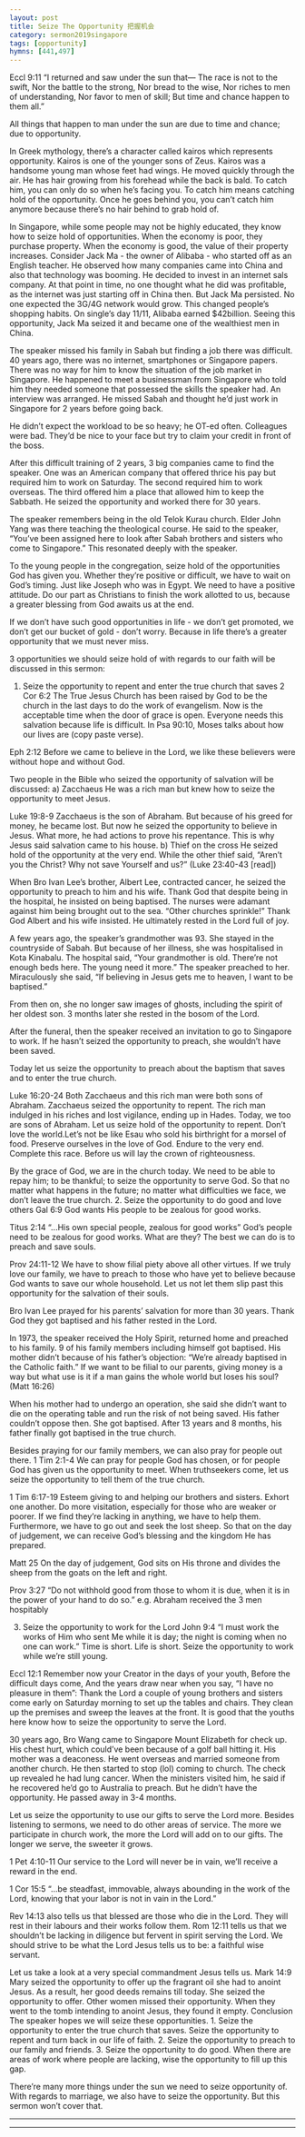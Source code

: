 ```yaml
---
layout: post
title: Seize The Opportunity 把握机会
category: sermon2019singapore
tags: [opportunity]
hymns: [441,497]
---
```


Eccl 9:11
“I returned and saw under the sun that— The race is not to the swift, Nor the battle to the strong, Nor bread to the wise, Nor riches to men of understanding, Nor favor to men of skill; But time and chance happen to them all.”

All things that happen to man under the sun are due to time and chance; due to opportunity.

In Greek mythology, there’s a character called kairos which represents opportunity. Kairos is one of the younger sons of Zeus. Kairos was a handsome young man whose feet had wings. He moved quickly through the air. He has hair growing from his forehead while the back is bald. To catch him, you can only do so when he’s facing you. To catch him means catching hold of the opportunity. Once he goes behind you, you can’t catch him anymore because there’s no hair behind to grab hold of.

In Singapore, while some people may not be highly educated, they know how to seize hold of opportunities. When the economy is poor, they purchase property. When the economy is good, the value of their property increases. Consider Jack Ma - the owner of Alibaba - who started off as an English teacher. He observed how many companies came into China and also that technology was booming. He decided to invest in an internet sals company. At that point in time, no one thought what he did was profitable, as the internet was just starting off in China then. But Jack Ma persisted. No one expected the 3G/4G network would grow. This changed people’s shopping habits. On single’s day 11/11, Alibaba earned $42billion. Seeing this opportunity, Jack Ma seized it and became one of the wealthiest men in China.

The speaker missed his family in Sabah but finding a job there was difficult. 40 years ago, there was no internet, smartphones or Singapore papers. There was no way for him to know the situation of the job market in Singapore. He happened to meet a businessman from Singapore who told him they needed someone that possessed the skills the speaker had. An interview was arranged. He missed Sabah and thought he’d just work in Singapore for 2 years before going back.

He didn’t expect the workload to be so heavy; he OT-ed often. Colleagues were bad. They’d be nice to your face but try to claim your credit in front of the boss. 

After this difficult training of 2 years, 3 big companies came to find the speaker. One was an American company that offered thrice his pay but required him to work on Saturday. The second required him to work overseas. The third offered him a place that allowed him to keep the Sabbath. He seized the opportunity and worked there for 30 years. 

The speaker remembers being in the old Telok Kurau church. Elder John Yang was there teaching the theological course. He said to the speaker, “You’ve been assigned here to look after Sabah brothers and sisters who come to Singapore.” This resonated deeply with the speaker.

To the young people in the congregation, seize hold of the opportunities God has given you. Whether they’re positive or difficult, we have to wait on God’s timing. Just like Joseph who was in Egypt. We need to have a positive attitude. Do our part as Christians to finish the work allotted to us, because a greater blessing from God awaits us at the end. 

If we don’t have such good opportunities in life - we don’t get promoted, we don’t get our bucket of gold - don’t worry. Because in life there’s a greater opportunity that we must never miss. 

3 opportunities we should seize hold of with regards to our faith will be discussed in this sermon:
1. Seize the opportunity to repent and enter the true church that saves
2 Cor 6:2
The True Jesus Church has been raised by God to be the church in the last days to do the work of evangelism. Now is the acceptable time when the door of grace is open. Everyone needs this salvation because life is difficult. In Psa 90:10, Moses talks about how our lives are (copy paste verse). 

Eph 2:12
Before we came to believe in the Lord, we like these believers were without hope and without God. 

Two people in the Bible who seized the opportunity of salvation will be discussed:
a) Zacchaeus
He was a rich man but knew how to seize the opportunity to meet Jesus.

Luke 19:8-9
Zacchaeus is the son of Abraham. But because of his greed for money, he became lost. But now he seized the opportunity to believe in Jesus. What more, he had actions to prove his repentance. This is why Jesus said salvation came to his house. 
b) Thief on the cross
He seized hold of the opportunity at the very end. While the other thief said, “Aren’t you the Christ? Why not save Yourself and us?” (Luke 23:40-43 [read])

When Bro Ivan Lee’s brother, Albert Lee, contracted cancer, he seized the opportunity to preach to him and his wife. Thank God that despite being in the hospital, he insisted on being baptised. The nurses were adamant against him being brought out to the sea. “Other churches sprinkle!” Thank God Albert and his wife insisted. He ultimately rested in the Lord full of joy. 

A few years ago, the speaker’s grandmother was 93. She stayed in the countryside of Sabah. But because of her illness, she was hospitalised in Kota Kinabalu. The hospital said, “Your grandmother is old. There’re not enough beds here. The young need it more.” The speaker preached to her. Miraculously she said, “If believing in Jesus gets me to heaven, I want to be baptised.”

From then on, she no longer saw images of ghosts, including the spirit of her oldest son. 3 months later she rested in the bosom of the Lord. 

After the funeral, then the speaker received an invitation to go to Singapore to work. If he hasn’t seized the opportunity to preach, she wouldn’t have been saved. 

Today let us seize the opportunity to preach about the baptism that saves and to enter the true church.

Luke 16:20-24
Both Zacchaeus and this rich man were both sons of Abraham. Zacchaeus seized the opportunity to repent. The rich man indulged in his riches and lost vigilance, ending up in Hades. Today, we too are sons of Abraham. Let us seize hold of the opportunity to repent. Don’t love the world.Let’s not be like Esau who sold his birthright for a morsel of food. Preserve ourselves in the love of God. Endure to the very end. Complete this race. Before us will lay the crown of righteousness. 

By the grace of God, we are in the church today. We need to be able to repay him; to be thankful; to seize the opportunity to serve God. So that no matter what happens in the future; no matter what difficulties we face, we don’t leave the true church. 
2. Seize the opportunity to do good and love others 
Gal 6:9
God wants His people to be zealous for good works.

Titus 2:14
“...His own special people, zealous for good works”
God’s people need to be zealous for good works. What are they? The best we can do is to preach and save souls.

Prov 24:11-12
We have to show filial piety above all other virtues. If we truly love our family, we have to preach to those who have yet to believe because God wants to save our whole household. Let us not let them slip past this opportunity for the salvation of their souls. 

Bro Ivan Lee prayed for his parents’ salvation for more than 30 years. Thank God they got baptised and his father rested in the Lord. 

In 1973, the speaker received the Holy Spirit, returned home and preached to his family. 9 of his family members including himself got baptised. His mother didn’t because of his father’s objection: “We’re already baptised in the Catholic faith.” If we want to be filial to our parents, giving money is a way but what use is it if a man gains the whole world but loses his soul? (Matt 16:26)

When his mother had to undergo an operation, she said she didn’t want to die on the operating table and run the risk of not being saved. His father couldn’t oppose then. She got baptised. After 13 years and 8 months, his father finally got baptised in the true church.

Besides praying for our family members, we can also pray for people out there.
1 Tim 2:1-4
We can pray for people God has chosen, or for people God has given us the opportunity to meet. When truthseekers come, let us seize the opportunity to tell them of the true church. 

1 Tim 6:17-19
Esteem giving to and helping our brothers and sisters. Exhort one another. Do more visitation, especially for those who are weaker or poorer. If we find they’re lacking in anything, we have to help them. Furthermore, we have to go out and seek the lost sheep. So that on the day of judgement, we can receive God’s blessing and the kingdom He has prepared. 

Matt 25
On the day of judgement, God sits on His throne and divides the sheep from the goats on the left and right. 

Prov 3:27
“Do not withhold good from those to whom it is due, when it is in the power of your hand to do so.”
e.g. Abraham received the 3 men hospitably

3. Seize the opportunity to work for the Lord
John 9:4
“I must work the works of Him who sent Me while it is day; the night is coming when no one can work.”
Time is short. Life is short. Seize the opportunity to work while we’re still young. 

Eccl 12:1
Remember now your Creator in the days of your youth,
Before the difficult days come,
And the years draw near when you say,
“I have no pleasure in them”:
Thank the Lord a couple of young brothers and sisters come early on Saturday morning to set up the tables and chairs. They clean up the premises and sweep the leaves at the front. It is good that the youths here know how to seize the opportunity to serve the Lord. 

30 years ago, Bro Wang came to Singapore Mount Elizabeth for check up. His chest hurt, which could’ve been because of a golf ball hitting it. His mother was a deaconess. He went overseas and married someone from another church. He then started to stop (lol) coming to church. The check up revealed he had lung cancer. When the ministers visited him, he said if he recovered he’d go to Australia to preach. But he didn’t have the opportunity. He passed away in 3-4 months. 

Let us seize the opportunity to use our gifts to serve the Lord more. Besides listening to sermons, we need to do other areas of service. The more we participate in church work, the more the Lord will add on to our gifts. The longer we serve, the sweeter it grows. 

1 Pet 4:10-11
Our service to the Lord will never be in vain, we’ll receive a reward in the end. 

1 Cor 15:5
“...be steadfast, immovable, always abounding in the work of the Lord, knowing that your labor is not in vain in the Lord.”

Rev 14:13 also tells us that blessed are those who die in the Lord. They will rest in their labours and their works follow them. Rom 12:11 tells us that we shouldn’t be lacking in diligence but fervent in spirit serving the Lord. We should strive to be what the Lord Jesus tells us to be: a faithful wise servant. 

Let us take a look at a very special commandment Jesus tells us.
Mark 14:9
Mary seized the opportunity to offer up the fragrant oil she had to anoint Jesus. As a result, her good deeds remains till today. She seized the opportunity to offer. Other women missed their opportunity. When they went to the tomb intending to anoint Jesus, they found it empty. 
Conclusion
The speaker hopes we will seize these opportunities. 1. Seize the opportunity to enter the true church that saves. Seize the opportunity to repent and turn back in our life of faith. 2. Seize the opportunity to preach to our family and friends. 3. Seize the opportunity to do good. When there are areas of work where people are lacking, wise the opportunity to fill up this gap. 

There’re many more things under the sun we need to seize opportunity of. With regards to marriage, we also have to seize the opportunity. But this sermon won’t cover that. 



----
****
